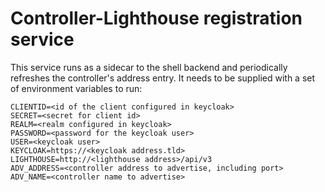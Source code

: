 # Controller-Lighthouse registration service
This service runs as a sidecar to the shell backend and periodically refreshes the controller's address entry. It needs to be supplied with a set of environment variables to run:

```
CLIENTID=<id of the client configured in keycloak>
SECRET=<secret for client id>
REALM=<realm configured in keycloak>
PASSWORD=<password for the keycloak user>
USER=<keycloak user>
KEYCLOAK=https://<keycloak address.tld>
LIGHTHOUSE=http://<lighthouse address>/api/v3
ADV_ADDRESS=<controller address to advertise, including port>
ADV_NAME=<controller name to advertise>
```
